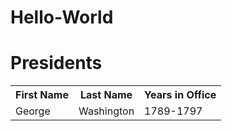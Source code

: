# Hello-World
<!DOCTYPE html>
<html>
	<head>
		<title>Frank's Web Page!</title>
	</head>
	<body>
		<h1>Presidents</h1>
		<table>
			<tr>
				<th>First Name</th>
				<th>Last Name</th>
				<th>Years in Office</th>
			</tr>
			<tr>
				<td>George</td>
				<td>Washington</td>
				<td>1789-1797</td>
			</td>
